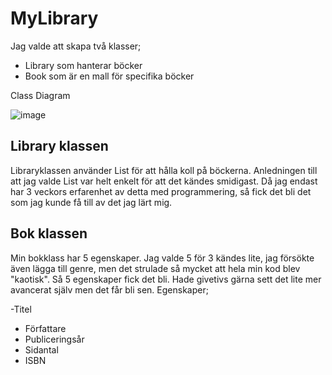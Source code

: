 # MyLibrary


Jag valde att skapa två klasser;
- Library som hanterar böcker
- Book som är en mall för specifika böcker

Class Diagram

 ![image](https://github.com/user-attachments/assets/8503d15b-a0f9-4eb8-bbc4-5a68b38790f5)


## Library klassen
Libraryklassen använder List<Book> för att hålla koll på böckerna.
Anledningen till att jag valde List var helt enkelt för att det kändes smidigast. Då jag endast har 3 veckors erfarenhet av detta med programmering, så fick det bli det som jag kunde få till av det jag lärt mig.


## Bok klassen
Min bokklass har 5 egenskaper. Jag valde 5 för 3 kändes lite, jag försökte även lägga till genre, men det strulade så mycket att hela min kod blev "kaotisk". Så 5 egenskaper fick det bli. Hade givetivs gärna sett det lite mer avancerat själv men det får bli sen. 
Egenskaper;

-Titel
- Författare
- Publiceringsår
- Sidantal
- ISBN
